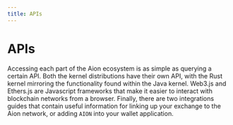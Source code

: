 ```yaml
---
title: APIs
---
```


# APIs

Accessing each part of the Aion ecosystem is as simple as querying a certain API. Both the kernel distributions have their own API, with the Rust kernel mirroring the functionality found within the Java kernel. Web3.js and Ethers.js are Javascript frameworks that make it easier to interact with blockchain networks from a browser. Finally, there are two integrations guides that contain useful information for linking up your exchange to the Aion network, or adding `AION` into your wallet application.